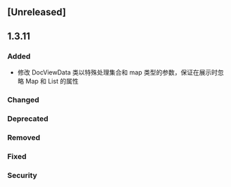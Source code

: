 ## [Unreleased]

## 1.3.11

### Added

- 修改 DocViewData 类以特殊处理集合和 map 类型的参数，保证在展示时忽略 Map 和 List 的属性

### Changed

### Deprecated

### Removed

### Fixed

### Security